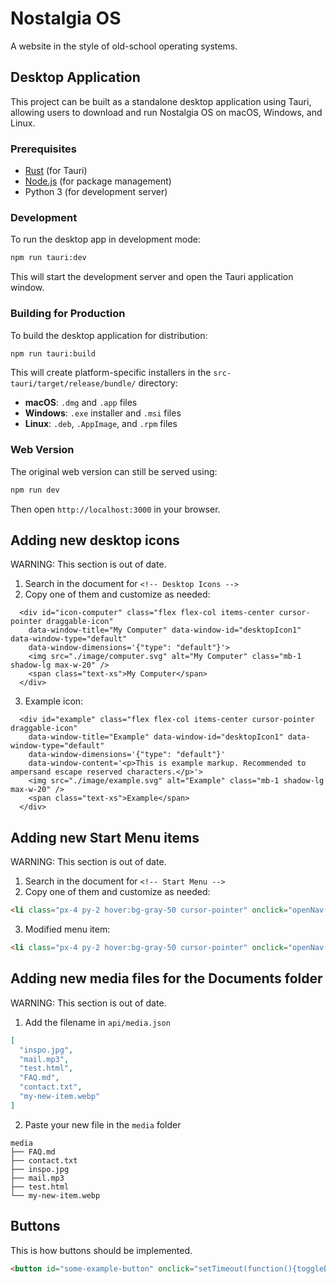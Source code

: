 # Nostalgia OS
A website in the style of old-school operating systems.

## Desktop Application

This project can be built as a standalone desktop application using Tauri, allowing users to download and run Nostalgia OS on macOS, Windows, and Linux.

### Prerequisites

- [Rust](https://rustup.rs/) (for Tauri)
- [Node.js](https://nodejs.org/) (for package management)
- Python 3 (for development server)

### Development

To run the desktop app in development mode:

```bash
npm run tauri:dev
```

This will start the development server and open the Tauri application window.

### Building for Production

To build the desktop application for distribution:

```bash
npm run tauri:build
```

This will create platform-specific installers in the `src-tauri/target/release/bundle/` directory:

- **macOS**: `.dmg` and `.app` files
- **Windows**: `.exe` installer and `.msi` files
- **Linux**: `.deb`, `.AppImage`, and `.rpm` files

### Web Version

The original web version can still be served using:

```bash
npm run dev
```

Then open `http://localhost:3000` in your browser.

## Adding new desktop icons
WARNING: This section is out of date.
1. Search in the document for `<!-- Desktop Icons -->`
2. Copy one of them and customize as needed:
```
  <div id="icon-computer" class="flex flex-col items-center cursor-pointer draggable-icon"
    data-window-title="My Computer" data-window-id="desktopIcon1" data-window-type="default"
    data-window-dimensions='{"type": "default"}'>
    <img src="./image/computer.svg" alt="My Computer" class="mb-1 shadow-lg max-w-20" />
    <span class="text-xs">My Computer</span>
  </div>
```
3. Example icon:
```
  <div id="example" class="flex flex-col items-center cursor-pointer draggable-icon"
    data-window-title="Example" data-window-id="desktopIcon1" data-window-type="default"
    data-window-dimensions='{"type": "default"}'
    data-window-content='<p>This is example markup. Recommended to ampersand escape reserved characters.</p>'>
    <img src="./image/example.svg" alt="Example" class="mb-1 shadow-lg max-w-20" />
    <span class="text-xs">Example</span>
  </div>
```

## Adding new Start Menu items
WARNING: This section is out of date.
1. Search in the document for `<!-- Start Menu -->`
2. Copy one of them and customize as needed:
```html
<li class="px-4 py-2 hover:bg-gray-50 cursor-pointer" onclick="openNav('Settings', { type: 'default' }, 'Settings')">Settings</li>
```
3. Modified menu item:
```html
<li class="px-4 py-2 hover:bg-gray-50 cursor-pointer" onclick="openNav('ExampleItem', '<p class=&quot;font-bold&quot;>This is some example content using HTML markup</p>', { type: 'integer', width: 600, height: 400 }, 'ExampleItem')">Example Item</li>
```

## Adding new media files for the Documents folder
WARNING: This section is out of date.
1. Add the filename in `api/media.json`
```json
[
  "inspo.jpg",
  "mail.mp3",
  "test.html",
  "FAQ.md",
  "contact.txt",
  "my-new-item.webp"
]
```
2. Paste your new file in the `media` folder
```
media
├── FAQ.md
├── contact.txt
├── inspo.jpg
├── mail.mp3
├── test.html
└── my-new-item.webp
```

## Buttons
This is how buttons should be implemented.
```html
<button id="some-example-button" onclick="setTimeout(function(){toggleButtonActiveState('some-example-button', 'OK')}, 1000);toggleButtonActiveState('some-example-button', 'Cool!');createWindow('OK Button Pressed', 'Your OK button has successfully been pressed!', false, 'ok-pressed', false, false, { type: 'integer', height: 300, width: 200 }, 'default');" class="bg-gray-200 border-t-2 border-l-2 border-gray-300 mr-2"><span class="border-b-2 border-r-2 border-black block h-full w-full py-1.5 px-3">OK</span></button>
```
